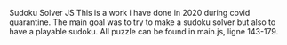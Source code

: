 Sudoku Solver JS
This is a work i have done in 2020 during covid quarantine. 
The main goal was to try to make a sudoku solver but also to have a playable sudoku. 
All puzzle can be found in main.js, ligne 143-179. 
